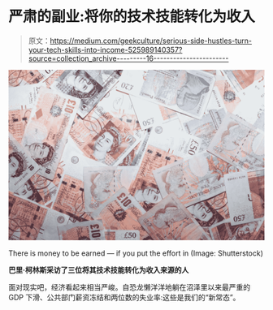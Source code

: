 # 严肃的副业:将你的技术技能转化为收入

> 原文：<https://medium.com/geekculture/serious-side-hustles-turn-your-tech-skills-into-income-525989140357?source=collection_archive---------16----------------------->

![](img/8812ebc75168d4c03a28dd2eac1c3fba.png)

There is money to be earned — if you put the effort in (Image: Shutterstock)

**巴里·柯林斯采访了三位将其技术技能转化为收入来源的人**

面对现实吧，经济看起来相当严峻。自恐龙懒洋洋地躺在沼泽里以来最严重的 GDP 下滑、公共部门薪资冻结和两位数的失业率:这些是我们的“新常态”。